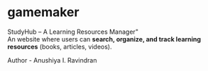 # gamemaker
StudyHub – A Learning Resources Manager"  
An website where users can **search, organize, and track learning resources** (books, articles, videos).    

Author - Anushiya I. Ravindran
